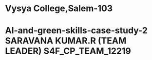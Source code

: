 # Vysya College,Salem-103
# AI-and-green-skills-case-study-2 SARAVANA KUMAR.R (TEAM LEADER) S4F_CP_TEAM_12219

